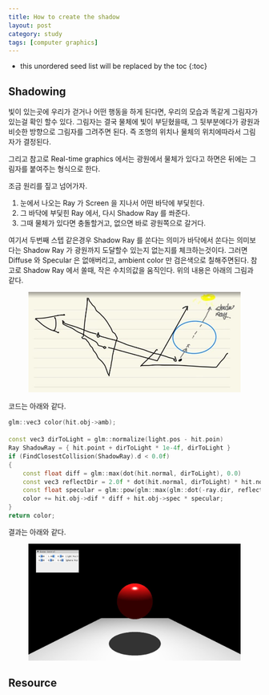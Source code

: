 ```yaml
---
title: How to create the shadow
layout: post
category: study
tags: [computer graphics]
---
```


* this unordered seed list will be replaced by the toc
{:toc}

## Shadowing

빛이 있는곳에 우리가 걷거나 어떤 행동을 하게 된다면, 우리의 모습과 똑같게 그림자가 있는걸 확인 할수 있다. 그림자는 결국 물체에 빛이 부딛혔을때, 그 뒷부분에다가 광원과 비슷한 방향으로 그림자를 그려주면 된다. 즉 조명의 위치나 물체의 위치에따라서 그림자가 결정된다.

그리고 참고로 Real-time graphics 에서는 광원에서 물체가 있다고 하면은 뒤에는 그림자를 붙여주는 형식으로 한다.

조금 원리를 짚고 넘어가자.
1. 눈에서 나오는 Ray 가 Screen 을 지나서 어떤 바닥에 부딫힌다. 
2. 그 바닥에 부딫힌 Ray 에서, 다시 Shadow Ray 를 쏴준다.
3. 그때 물체가 있다면 충돌할거고, 없으면 바로 광원쪽으로 갈거다.

여기서 두번째 스텝 같은경우 Shadow Ray 를 쏜다는 의미가 바닥에서 쏜다는 의미보다는 Shadow Ray 가 광원까지 도달할수 있는지 없는지를 체크하는것이다. 그러면 Diffuse 와 Specular 은 없애버리고, ambient color 만 검은색으로 칠해주면된다.
참고로 Shadow Ray 에서 쏠때, 작은 수치의값을 움직인다. 위의 내용은 아래의 그림과 같다.

<figure>
  <img src = "../../../assets/img/photo/4-27-2023/shadow_ray.JPG">
</figure>

코드는 아래와 같다.

```c++
glm::vec3 color(hit.obj->amb);

const vec3 dirToLight = glm::normalize(light.pos - hit.poin)
Ray ShadowRay = { hit.point + dirToLight * 1e-4f, dirToLight }
if (FindClosestCollision(ShadowRay).d < 0.0f)
{
	const float diff = glm::max(dot(hit.normal, dirToLight), 0.0)
	const vec3 reflectDir = 2.0f * dot(hit.normal, dirToLight) * hit.normal - dirToLight;
	const float specular = glm::pow(glm::max(glm::dot(-ray.dir, reflectDir), 0.0f), hit.obj->alph)
	color += hit.obj->dif * diff + hit.obj->spec * specular;
}
return color;
```

결과는 아래와 같다.

<figure>
  <img src = "../../../assets/img/photo/4-27-2023/shadow.JPG">
</figure>

## Resource
